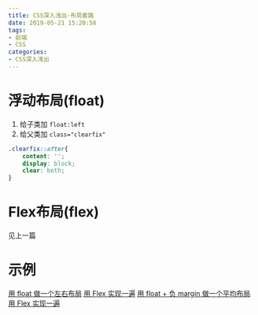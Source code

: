 ```yaml
---
title: CSS深入浅出-布局套路
date: 2019-05-21 15:20:58
tags:
- 前端
- CSS
categories: 
- CSS深入浅出
---
```

# 浮动布局(float)
1. 给子类加 `float:left`
2. 给父类加 `class="clearfix"`
<!--more-->
```css
.clearfix::after{
    content: '';
    display: block;
    clear: both;
}
```
# Flex布局(flex)
见上一篇

# 示例
[用 float 做一个左右布局](http://js.jirengu.com/qujoyicohu/1/edit?html,css,output)
[用 Flex 实现一遍](http://js.jirengu.com/mociwagaye/1/edit?html,css,output)
[用 float + 负 margin 做一个平均布局](http://js.jirengu.com/cuvazaruti/3/edit)
[用 Flex 实现一遍](http://js.jirengu.com/xivas/2/edit?html,css,output)